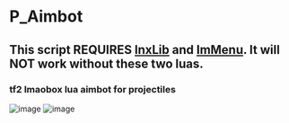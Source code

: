 # P_Aimbot
## This script REQUIRES [lnxLib](https://github.com/lnx00/Lmaobox-Library/releases/latest/) and [ImMenu](https://github.com/lnx00/Lmaobox-ImMenu/blob/main/src/ImMenu.lua). It will NOT work without these two luas.
### tf2 lmaobox lua aimbot for projectiles
![image](https://github.com/titaniummachine1/P_Aimbot/assets/78664175/0f7da659-1928-4bb5-919f-d928efc36db7)
![image](https://github.com/titaniummachine1/P_Aimbot/assets/78664175/6b436cca-6359-477b-b38f-bbc4cc1409f4)
